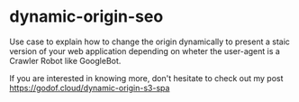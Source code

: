 # dynamic-origin-seo

Use case to explain how to change the origin dynamically to present a staic version of your web application depending on wheter the user-agent is a Crawler Robot like GoogleBot.

If you are interested in knowing more, don't hesitate to check out my post https://godof.cloud/dynamic-origin-s3-spa
